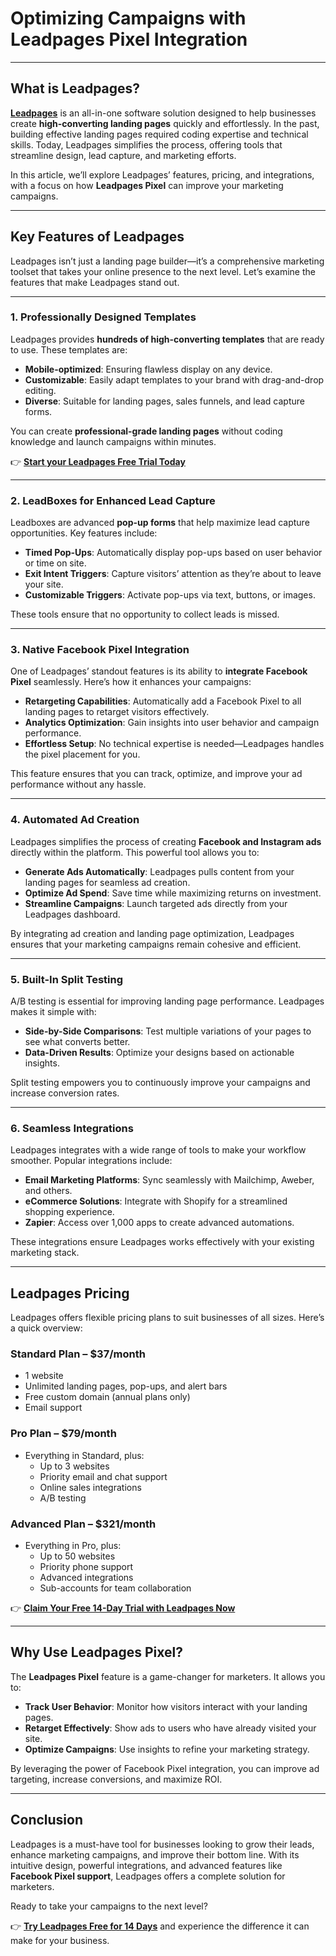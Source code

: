 # Optimizing Campaigns with Leadpages Pixel Integration

---

## What is Leadpages?

[**Leadpages**](https://bit.ly/LEadPages) is an all-in-one software solution designed to help businesses create **high-converting landing pages** quickly and effortlessly. In the past, building effective landing pages required coding expertise and technical skills. Today, Leadpages simplifies the process, offering tools that streamline design, lead capture, and marketing efforts.

In this article, we’ll explore Leadpages’ features, pricing, and integrations, with a focus on how **Leadpages Pixel** can improve your marketing campaigns.

---

## Key Features of Leadpages

Leadpages isn’t just a landing page builder—it’s a comprehensive marketing toolset that takes your online presence to the next level. Let’s examine the features that make Leadpages stand out.

---

### 1. Professionally Designed Templates

Leadpages provides **hundreds of high-converting templates** that are ready to use. These templates are:
- **Mobile-optimized**: Ensuring flawless display on any device.
- **Customizable**: Easily adapt templates to your brand with drag-and-drop editing.
- **Diverse**: Suitable for landing pages, sales funnels, and lead capture forms.

You can create **professional-grade landing pages** without coding knowledge and launch campaigns within minutes.

👉 **[Start your Leadpages Free Trial Today](https://bit.ly/LEadPages)**

---

### 2. LeadBoxes for Enhanced Lead Capture

Leadboxes are advanced **pop-up forms** that help maximize lead capture opportunities. Key features include:
- **Timed Pop-Ups**: Automatically display pop-ups based on user behavior or time on site.
- **Exit Intent Triggers**: Capture visitors’ attention as they’re about to leave your site.
- **Customizable Triggers**: Activate pop-ups via text, buttons, or images.

These tools ensure that no opportunity to collect leads is missed.

---

### 3. Native Facebook Pixel Integration

One of Leadpages’ standout features is its ability to **integrate Facebook Pixel** seamlessly. Here’s how it enhances your campaigns:
- **Retargeting Capabilities**: Automatically add a Facebook Pixel to all landing pages to retarget visitors effectively.
- **Analytics Optimization**: Gain insights into user behavior and campaign performance.
- **Effortless Setup**: No technical expertise is needed—Leadpages handles the pixel placement for you.

This feature ensures that you can track, optimize, and improve your ad performance without any hassle.

---

### 4. Automated Ad Creation

Leadpages simplifies the process of creating **Facebook and Instagram ads** directly within the platform. This powerful tool allows you to:
- **Generate Ads Automatically**: Leadpages pulls content from your landing pages for seamless ad creation.
- **Optimize Ad Spend**: Save time while maximizing returns on investment.
- **Streamline Campaigns**: Launch targeted ads directly from your Leadpages dashboard.

By integrating ad creation and landing page optimization, Leadpages ensures that your marketing campaigns remain cohesive and efficient.

---

### 5. Built-In Split Testing

A/B testing is essential for improving landing page performance. Leadpages makes it simple with:
- **Side-by-Side Comparisons**: Test multiple variations of your pages to see what converts better.
- **Data-Driven Results**: Optimize your designs based on actionable insights.

Split testing empowers you to continuously improve your campaigns and increase conversion rates.

---

### 6. Seamless Integrations

Leadpages integrates with a wide range of tools to make your workflow smoother. Popular integrations include:
- **Email Marketing Platforms**: Sync seamlessly with Mailchimp, Aweber, and others.
- **eCommerce Solutions**: Integrate with Shopify for a streamlined shopping experience.
- **Zapier**: Access over 1,000 apps to create advanced automations.

These integrations ensure Leadpages works effectively with your existing marketing stack.

---

## Leadpages Pricing

Leadpages offers flexible pricing plans to suit businesses of all sizes. Here’s a quick overview:

### **Standard Plan** – $37/month
- 1 website
- Unlimited landing pages, pop-ups, and alert bars
- Free custom domain (annual plans only)
- Email support

### **Pro Plan** – $79/month
- Everything in Standard, plus:
  - Up to 3 websites
  - Priority email and chat support
  - Online sales integrations
  - A/B testing

### **Advanced Plan** – $321/month
- Everything in Pro, plus:
  - Up to 50 websites
  - Priority phone support
  - Advanced integrations
  - Sub-accounts for team collaboration

👉 **[Claim Your Free 14-Day Trial with Leadpages Now](https://bit.ly/LEadPages)**

---

## Why Use Leadpages Pixel?

The **Leadpages Pixel** feature is a game-changer for marketers. It allows you to:
- **Track User Behavior**: Monitor how visitors interact with your landing pages.
- **Retarget Effectively**: Show ads to users who have already visited your site.
- **Optimize Campaigns**: Use insights to refine your marketing strategy.

By leveraging the power of Facebook Pixel integration, you can improve ad targeting, increase conversions, and maximize ROI.

---

## Conclusion

Leadpages is a must-have tool for businesses looking to grow their leads, enhance marketing campaigns, and improve their bottom line. With its intuitive design, powerful integrations, and advanced features like **Facebook Pixel support**, Leadpages offers a complete solution for marketers.

Ready to take your campaigns to the next level?  

👉 **[Try Leadpages Free for 14 Days](https://bit.ly/LEadPages)** and experience the difference it can make for your business.
